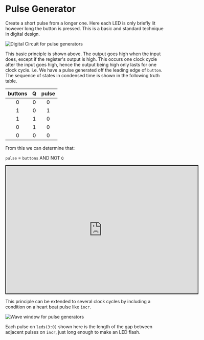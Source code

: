 # Pulse Generator

Create a short pulse from a longer one. Here each LED is only briefly lit however long the button is pressed. This is a basic and standard technique in digital design.

![Digital Circuit for pulse generators](./images/circuit_diagrams/pulse_gen_circuit.png)

This basic principle is shown above. The output goes high when the input does, except if the register's output is high. This occurs one clock cycle after the input goes high, hence the output being high only lasts for one clock cycle. i.e. We have a pulse generated off the leading edge of `button`. The sequence of states in condensed time is shown in the following truth table.

| buttons | Q   | pulse |
|:-------:|:---:|:-----:|
| 0       | 0   | 0     |
| 1       | 0   | 1     |
| 1       | 1   | 0     |
| 0       | 1   | 0     |
| 0       | 0   | 0     |

From this we can determine that:

`pulse` = `buttons` AND NOT `Q`

<center>
  <iframe
    src="https://circuitverse.org/simulator/embed/lead-edge-pulse-generator?theme=lite-born-spring&display_title=true&clock_time=true&fullscreen=true&zoom_in_out=true"
    style="border-width: 2; border-style: solid; border-color: black;"
    id="sm_buttons"
    height="400"
    width="600"
    allowFullScreen>
  </iframe>
</center>

This principle can be extended to several clock cycles by including a condition on a heart beat pulse like `incr`.

![Wave window for pulse generators](./images/modelsim_wave/pulse_gen_wave.png)

Each pulse on `leds(3:0)` shown here is the length of the gap between adjacent pulses on `incr`, just long enough to make an LED flash.
